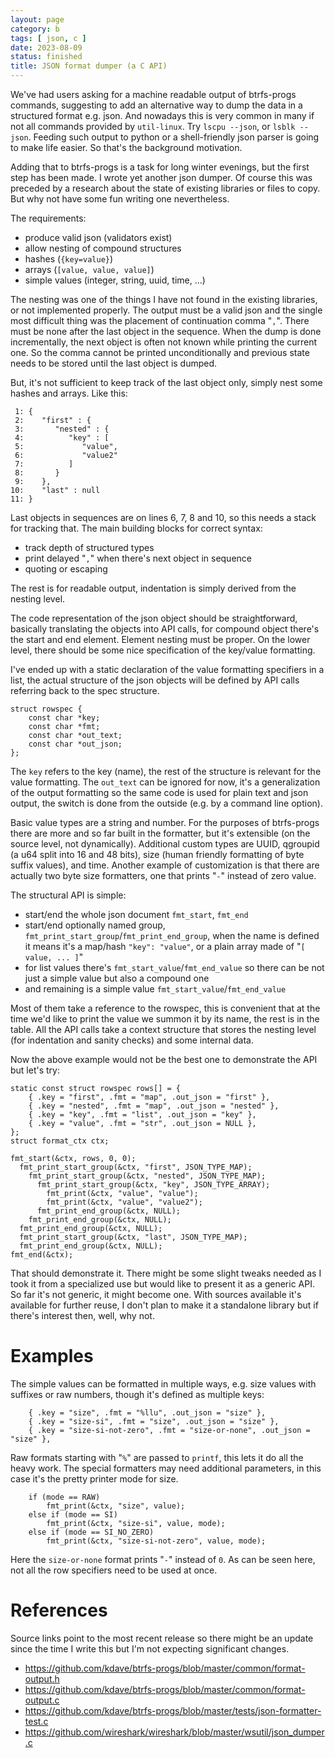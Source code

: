 ```yaml
---
layout: page
category: b
tags: [ json, c ]
date: 2023-08-09
status: finished
title: JSON format dumper (a C API)
---
```


We've had users asking for a machine readable output of btrfs-progs commands,
suggesting to add an alternative way to dump the data in a structured format
e.g.  json. And nowadays this is very common in many if not all commands
provided by `util-linux`. Try `lscpu --json`, or `lsblk --json`. Feeding such
output to python or a shell-friendly json parser is going to make life easier.
So that's the background motivation.

Adding that to btrfs-progs is a task for long winter evenings, but the first
step has been made. I wrote yet another json dumper. Of course this was
preceded by a research about the state of existing libraries or files to copy.
But why not have some fun writing one nevertheless.

The requirements:

* produce valid json (validators exist)
* allow nesting of compound structures
* hashes (`{key=value}`)
* arrays (`[value, value, value]`)
* simple values (integer, string, uuid, time, ...)

The nesting was one of the things I have not found in the existing libraries, or not
implemented properly. The output must be a valid json and the single most
difficult thing was the placement of continuation comma "`,`". There must be none
after the last object in the sequence. When the dump is done incrementally, the
next object is often not known while printing the current one. So the comma
cannot be printed unconditionally and previous state needs to be stored
until the last object is dumped.

But, it's not sufficient to keep track of the last object only, simply nest
some hashes and arrays. Like this:

```
 1: {
 2:    "first" : {
 3:       "nested" : {
 4:          "key" : [
 5:             "value",
 6:             "value2"
 7:          ]
 8:       }
 9:    },
10:    "last" : null
11: }
```

Last objects in sequences are on lines 6, 7, 8 and 10, so this needs a stack
for tracking that. The main building blocks for correct syntax:

- track depth of structured types
- print delayed "`,`" when there's next object in sequence
- quoting or escaping

The rest is for readable output, indentation is simply derived from the nesting
level.

The code representation of the json object should be straightforward, basically
translating the objects into API calls, for compound object there's the start
and end element. Element nesting must be proper. On the lower level, there
should be some nice specification of the key/value formatting.

I've ended up with a static declaration of the value formatting specifiers in a
list, the actual structure of the json objects will be defined by API calls
referring back to the spec structure.

```
struct rowspec {
    const char *key;
    const char *fmt;
    const char *out_text;
    const char *out_json;
};
```

The `key` refers to the key (name), the rest of the structure is relevant for
the value formatting. The `out_text` can be ignored for now, it's a
generalization of the output formatting so the same code is used for plain text
and json output, the switch is done from the outside (e.g. by a command line
option).

Basic value types are a string and number. For the purposes of btrfs-progs
there are more and so far built in the formatter, but it's extensible (on the
source level, not dynamically). Additional custom types are UUID, qgroupid (a
u64 split into 16 and 48 bits), size (human friendly formatting of byte suffix
values), and time. Another example of customization is that there are actually
two byte size formatters, one that prints "`-`" instead of zero value.

The structural API is simple:

* start/end the whole json document `fmt_start`, `fmt_end`
* start/end optionally named group,
  `fmt_print_start_group`/`fmt_print_end_group`, when the name is defined it
  means it's a map/hash `"key": "value"`, or a plain array made of "`[ value,
  ... ]`"
* for list values there's `fmt_start_value`/`fmt_end_value` so there can be not
  just a simple value but also a compound one
* and remaining is a simple value `fmt_start_value`/`fmt_end_value`

Most of them take a reference to the rowspec, this is convenient that at the
time we'd like to print the value we summon it by its name, the rest is in the
table. All the API calls take a context structure that stores the nesting level
(for indentation and sanity checks) and some internal data.

Now the above example would not be the best one to demonstrate the API but
let's try:

```
static const struct rowspec rows[] = {
    { .key = "first", .fmt = "map", .out_json = "first" },
    { .key = "nested", .fmt = "map", .out_json = "nested" },
    { .key = "key", .fmt = "list", .out_json = "key" },
    { .key = "value", .fmt = "str", .out_json = NULL },
};
struct format_ctx ctx;

fmt_start(&ctx, rows, 0, 0);
  fmt_print_start_group(&ctx, "first", JSON_TYPE_MAP);
    fmt_print_start_group(&ctx, "nested", JSON_TYPE_MAP);
      fmt_print_start_group(&ctx, "key", JSON_TYPE_ARRAY);
        fmt_print(&ctx, "value", "value");
        fmt_print(&ctx, "value", "value2");
      fmt_print_end_group(&ctx, NULL);
    fmt_print_end_group(&ctx, NULL);
  fmt_print_end_group(&ctx, NULL);
  fmt_print_start_group(&ctx, "last", JSON_TYPE_MAP);
  fmt_print_end_group(&ctx, NULL);
fmt_end(&ctx);
```

That should demonstrate it. There might be some slight tweaks needed as I took
it from a specialized use but would like to present it as a generic API. So far
it's not generic, it might become one. With sources available it's available for
further reuse, I don't plan to make it a standalone library but if there's
interest then, well, why not.

# Examples

The simple values can be formatted in multiple ways, e.g. size values with
suffixes or raw numbers, though it's defined as multiple keys:

```
    { .key = "size", .fmt = "%llu", .out_json = "size" },
    { .key = "size-si", .fmt = "size", .out_json = "size" },
    { .key = "size-si-not-zero", .fmt = "size-or-none", .out_json = "size" },
```

Raw formats starting with "`%`" are passed to `printf`, this lets it do all the
heavy work. The special formatters may need additional parameters, in this case
it's the pretty printer mode for size.

```
    if (mode == RAW)
        fmt_print(&ctx, "size", value);
    else if (mode == SI)
        fmt_print(&ctx, "size-si", value, mode);
    else if (mode == SI_NO_ZERO)
        fmt_print(&ctx, "size-si-not-zero", value, mode);
```

Here the `size-or-none` format prints "`-`" instead of `0`. As can be seen here,
not all the row specifiers need to be used at once.

# References

Source links point to the most recent release so there might be an update since
the time I write this but I'm not expecting significant changes.

* <a href="https://github.com/kdave/btrfs-progs/blob/master/common/format-output.h">https://github.com/kdave/btrfs-progs/blob/master/common/format-output.h</a>
* <a href="https://github.com/kdave/btrfs-progs/blob/master/common/format-output.c">https://github.com/kdave/btrfs-progs/blob/master/common/format-output.c</a>
* <a href="https://github.com/kdave/btrfs-progs/blob/master/tests/json-formatter-test.c">https://github.com/kdave/btrfs-progs/blob/master/tests/json-formatter-test.c</a>
* <a href="https://github.com/wireshark/wireshark/blob/master/wsutil/json_dumper.c">https://github.com/wireshark/wireshark/blob/master/wsutil/json_dumper.c</a>
